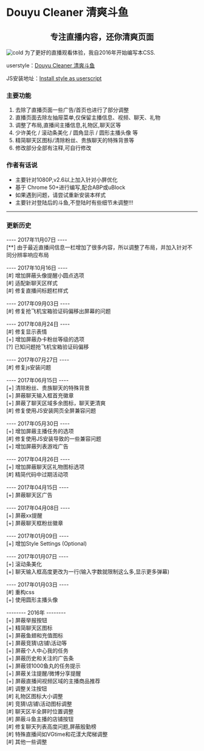 
# Douyu Cleaner 清爽斗鱼

## <center>专注直播内容，还你清爽页面</center>
![cold](https://userstyles.org/style_screenshots/132037_after.jpeg)
为了更好的直播观看体验，我自2016年开始编写本CSS.

userstyle：[Douyu Cleaner 清爽斗鱼](https://userstyles.org/styles/132037/douyu-cleaner)

JS安装地址：[Install style as userscript](https://userstyles.org/styles/userjs/132037/douyu-cleaner.user.js)

### 主要功能
1. 去除了直播页面一些广告/首页也进行了部分调整
2. 直播页面去除左抽屉菜单,仅保留主播信息、视频、聊天、礼物
3. 调整了布局,直播间主播信息,礼物区,聊天区等
4. 少许美化 / 滚动条美化 / 圆角显示 / 圆形主播头像 等
5. 精简聊天区图标/清除粉丝、贵族聊天的特殊背景等
6. 修改部分全部有注释,可自行修改

### 作者有话说
* 主要针对1080P,v2.6以上加入针对小屏优化
* 基于 Chrome 50+进行编写,配合ABP或uBlock
* 如果遇到问题，请尝试重新安装本样式
* 主要针对登陆后的斗鱼,不登陆时有些细节未调整!!!

---
### 更新历史

---- 2017年11月07日 ----</br>
[**] 由于最近直播间信息一栏增加了很多内容，所以调整了布局，并加入针对不同分辨率响应布局

---- 2017年10月16日 ----</br>
[#] 增加屏蔽头像提醒小圆点选项</br>
[#] 适配新聊天区样式</br>
[#] 修复直播间标题栏样式</br>

---- 2017年09月03日 ----</br>
[#] 修复抢飞机宝箱验证码偏移出屏幕的问题</br>

---- 2017年08月24日 ----</br>
[#] 修复显示表情</br>
[+] 增加屏蔽办卡粉丝等级的选项</br>
[?] 已知问题抢飞机宝箱验证码偏移</br>

---- 2017年07月27日 ----</br>
[#] 修复js安装问题</br>

---- 2017年06月15日 ----</br>
[+] 清除粉丝、贵族聊天的特殊背景</br>
[+] 屏蔽聊天输入框首充徽章</br>
[+] 屏蔽了聊天区域多余图标，聊天更清爽</br>
[#] 修复使用JS安装网页全屏兼容问题</br>

---- 2017年05月30日 ----</br>
[+] 增加屏蔽主播任务的选项</br>
[#] 修复使用JS安装导致的一些兼容问题</br>
[+] 增加屏蔽列表游戏广告</br>

---- 2017年04月26日 ----</br>
[+] 增加屏蔽聊天区礼物图标选项</br>
[#] 精简代码中过期活动项</br>

---- 2017年04月15日 ----</br>
[+] 屏蔽聊天区广告</br>

---- 2017年04月08日 ----</br>
[+] 屏蔽xx提醒</br>
[+] 屏蔽聊天框粉丝徽章</br>

---- 2017年01月09日 ----</br>
[+] 增加Style Settings (Optional)</br>

---- 2017年01月07日 ----</br>
[+] 滚动条美化</br>
[+] 聊天输入框高度更改为一行(输入字数就限制这么多,显示更多弹幕)

---- 2017年01月03日 ----</br>
[#] 重构css</br>
[+] 使用圆形主播头像</br>

-------- 2016年 --------</br>
[+] 屏蔽举报按钮</br>
[+] 精简聊天区图标</br>
[+] 屏蔽鱼翅和充值图标</br>
[+] 屏蔽竞猜\店铺\活动等</br>
[+] 屏蔽个人中心我的任务</br>
[+] 屏蔽历史和关注的广告条</br>
[+] 屏蔽领1000鱼丸的任务提示</br>
[+] 屏蔽关注提醒/微博分享提醒</br>
[+] 屏蔽直播间视频区域的主播商品推荐</br>
[#] 调整关注按钮</br>
[#] 礼物区图标大小调整</br>
[#] 竞猜\店铺\活动图标调整</br>
[#] 聊天区半全屏时位置调整</br>
[#] 屏蔽斗鱼主播的店铺按钮</br>
[#] 修复聊天列表高度问题,屏蔽殷勤榜</br>
[#] 特殊直播间如VGtime和花漾大爬梯调整</br>
[#] 其他一些调整